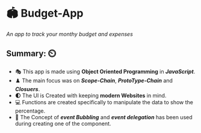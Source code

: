 # :stadium: Budget-App
*An app to track your monthy budget and expenses*

## Summary: :timer_clock:

* :performing_arts: This app is made using **Object Oriented Programming** in ***JavaScript***. 
* :chess_pawn: The main focus was on ***Scope-Chain***, ***ProtoType-Chain*** and ***Closuers***. 
*  **:first_quarter_moon:** The UI is Created with keeping **modern Websites** in mind. 
*  :computer: Functions are created specifically to manipulate the data to show the percentage.
* :red_envelope: The Concept of ***event Bubbling*** and ***event delegation*** has been used during creating one of the component. 
